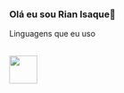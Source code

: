 ### Olá eu sou Rian Isaque👋

Linguagens que eu uso 
<div style="display: inline_block"><br/>
  <img src="https://cdn.jsdelivr.net/gh/devicons/devicon/icons/c/c-original.svg" width="50" />
</div>
